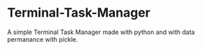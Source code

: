 # Terminal-Task-Manager
A simple Terminal Task Manager made with python and with data permanance with pickle.
